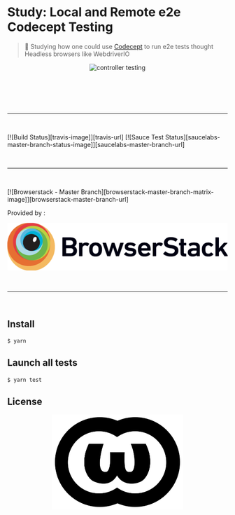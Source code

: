 # Study: Local and Remote e2e Codecept Testing

> :microscope: Studying how one could use [Codecept](https://codecept.io/) to run e2e tests thought Headless browsers like WebdriverIO

<p align=center>
<img alt="controller testing" width=777 src=https://i.makeagif.com/media/11-24-2016/aamCBF.gif>
</p>

<br>
<br>

<br>
<br>

---

<br>

[![Build Status][travis-image]][travis-url]
[![Sauce Test Status][saucelabs-master-branch-status-image]][saucelabs-master-branch-url]


<br>

---

<br>

[![Browserstack - Master Branch][browserstack-master-branch-matrix-image]][browserstack-master-branch-url]

Provided by :

<p align=center>
  <a href="https://www.browserstack.com" title="BrowserStack">
  <picture>
    <source srcset="./.github/Browserstack-logo.svg" type="image/svg+xml">
    <img src="./.github/Browserstack-logo@2x.png" alt="Browserstack">
  </picture>
  </a>
</p>

<br>

---

<br>



## Install

```sh
$ yarn
```

## Launch all tests

```sh
$ yarn test
```


## License

<p align=center>
<a href="./LICENSE"><img alt="licence logo" width=300 src=./.github/WTFPL_logo.svg></a>
</p>
